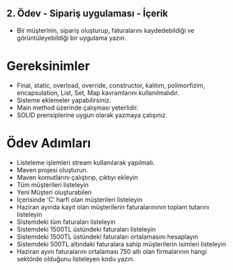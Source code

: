## 2. Ödev - Sipariş uygulaması - İçerik

- Bir müşterinin, sipariş oluşturup, faturalarını kaydedebildiği ve görüntüleyebildiği bir uygulama yazın. 
# Gereksinimler
- Final, static, overload, override, constructor, kalıtım, polimorfizim, encapsulation, List, Set, Map kavramlarını kullanılmalıdır. 
- Sisteme eklemeler yapabilirsiniz.
- Main method üzerinde çalışması yeterlidir. 
- SOLID prensiplerine uygun olarak yazmaya çalışınız. 
# Ödev Adımları
- Listeleme işlemleri stream kullanılarak yapılmalı.
- Maven projesi oluşturun.
- Maven komutlarını çalıştırıp, çıktıyı ekleyin
- Tüm müşterileri listeleyin 
- Yeni Müşteri oluşturabilen
- İçerisinde ‘C’ harfi olan müşterileri listeleyin
- Haziran ayında kayıt olan müşterilerin faturalarınının toplam tutarını listeleyin
- Sistemdeki tüm faturaları listeleyin
- Sistemdeki 1500TL üstündeki faturaları listeleyin
- Sistemdeki 1500TL üstündeki faturaları ortalamasını hesaplayın
- Sistemdeki 500TL altındaki faturalara sahip müşterilerin isimleri listeleyin
- Haziran ayını faturalarını ortalaması 750 altı olan firmalarının hangi sektörde olduğunu listeleyen kodu yazın.
